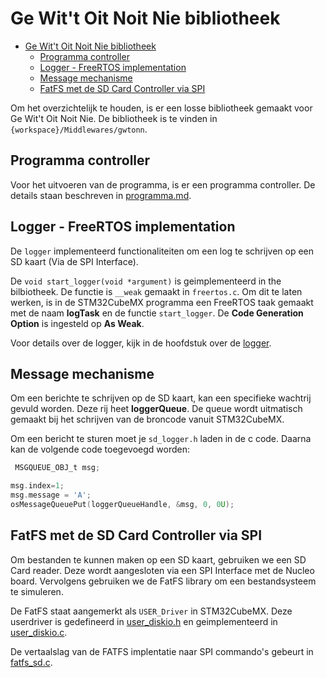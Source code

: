 # Ge Wit't Oit Noit Nie bibliotheek

- [Ge Wit't Oit Noit Nie bibliotheek](#ge-witt-oit-noit-nie-bibliotheek)
  - [Programma controller](#programma-controller)
  - [Logger - FreeRTOS implementation](#logger-freertos-implementation)
  - [Message mechanisme](#message-mechanisme)
  - [FatFS met de SD Card Controller via SPI](#fatfs-met-de-sd-card-controller-via-spi)

Om het overzichtelijk te houden, is er een losse bibliotheek gemaakt voor Ge Wit't Oit Noit Nie. De bibliotheek is te vinden in `{workspace}/Middlewares/gwtonn`.

## Programma controller

Voor het uitvoeren van de programma, is er een programma controller. De details staan beschreven in [programma.md](programma.md).

## Logger - FreeRTOS implementation

De `logger` implementeerd functionaliteiten om een log te schrijven op een SD kaart (Via de SPI Interface).

De `void start_logger(void *argument)` is geimplementeerd in the bilbiotheek. De functie is `__weak` gemaakt in `freertos.c`. Om dit te laten werken, is in de STM32CubeMX programma een FreeRTOS taak gemaakt met de naam **logTask** en de functie `start_logger`. De **Code Generation Option** is ingesteld op **As Weak**.

Voor details over de logger, kijk in de hoofdstuk over de [logger](logger.md).

## Message mechanisme

Om een berichte te schrijven op de SD kaart, kan een specifieke wachtrij gevuld worden. Deze rij heet **loggerQueue**. De queue wordt uitmatisch gemaakt bij het schrijven van de broncode vanuit STM32CubeMX.

Om een bericht te sturen moet je `sd_logger.h` laden in de c code. Daarna kan de volgende code toegevoegd worden:

```C
 MSGQUEUE_OBJ_t msg;

msg.index=1;
msg.message = 'A';
osMessageQueuePut(loggerQueueHandle, &msg, 0, 0U);
```

## FatFS met de SD Card Controller via SPI

Om bestanden te kunnen maken op een SD kaart, gebruiken we een SD Card reader. Deze wordt aangesloten via een SPI Interface met de Nucleo board. Vervolgens gebruiken we de FatFS library om een bestandsysteem te simuleren.

De FatFS staat aangemerkt als `USER_Driver` in STM32CubeMX. Deze userdriver is gedefineerd in [user_diskio.h](https://github.com/Ge-Wit-t-Oit-Noit-Nie/2025-software/blob/625d55744113268ce4867d9d272ac160e8ca30f1/FATFS/Target/user_diskio.h) en geimplementeerd in  [user_diskio.c](https://github.com/Ge-Wit-t-Oit-Noit-Nie/2025-software/blob/625d55744113268ce4867d9d272ac160e8ca30f1/FATFS/Target/user_diskio.c).

De vertaalslag van de FATFS implentatie naar SPI commando's gebeurt in [fatfs_sd.c](https://github.com/Ge-Wit-t-Oit-Noit-Nie/2025-software/blob/625d55744113268ce4867d9d272ac160e8ca30f1/Middlewares/gwtonn/fatfs_sd.c).
